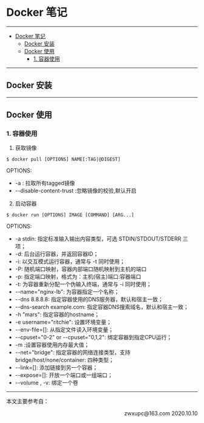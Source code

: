 # Docker 笔记

***
- [Docker 笔记](#docker-笔记)
  - [Docker 安装](#docker-安装)
  - [Docker 使用](#docker-使用)
    - [1. 容器使用](#1-容器使用)

***

## Docker 安装

***

## Docker 使用

### 1. 容器使用

1. 获取镜像
```
$ docker pull [OPTIONS] NAME[:TAG|@DIGEST]
```
OPTIONS:
+ -a : 拉取所有tagged镜像
+ --disable-content-trust :忽略镜像的校验,默认开启

2. 启动容器
```
$ docker run [OPTIONS] IMAGE [COMMAND] [ARG...]
```
OPTIONS:
+ -a stdin: 指定标准输入输出内容类型，可选 STDIN/STDOUT/STDERR 三项；
+ -d: 后台运行容器，并返回容器ID；
+ -i: 以交互模式运行容器，通常与 -t 同时使用；
+ -P: 随机端口映射，容器内部端口随机映射到主机的端口
+ -p: 指定端口映射，格式为：主机(宿主)端口:容器端口
+ -t: 为容器重新分配一个伪输入终端，通常与 -i 同时使用；
+ --name="nginx-lb": 为容器指定一个名称；
+ --dns 8.8.8.8: 指定容器使用的DNS服务器，默认和宿主一致；
+ --dns-search example.com: 指定容器DNS搜索域名，默认和宿主一致；
+ -h "mars": 指定容器的hostname；
+ -e username="ritchie": 设置环境变量；
+ --env-file=[]: 从指定文件读入环境变量；
+ --cpuset="0-2" or --cpuset="0,1,2": 绑定容器到指定CPU运行；
+ -m :设置容器使用内存最大值；
+ --net="bridge": 指定容器的网络连接类型，支持 bridge/host/none/container: 四种类型；
+ --link=[]: 添加链接到另一个容器；
+ --expose=[]: 开放一个端口或一组端口；
+ --volume , -v: 绑定一个卷




***

本文主要参考自：

<p align="right">zwxupc@163.com 2020.10.10</p>